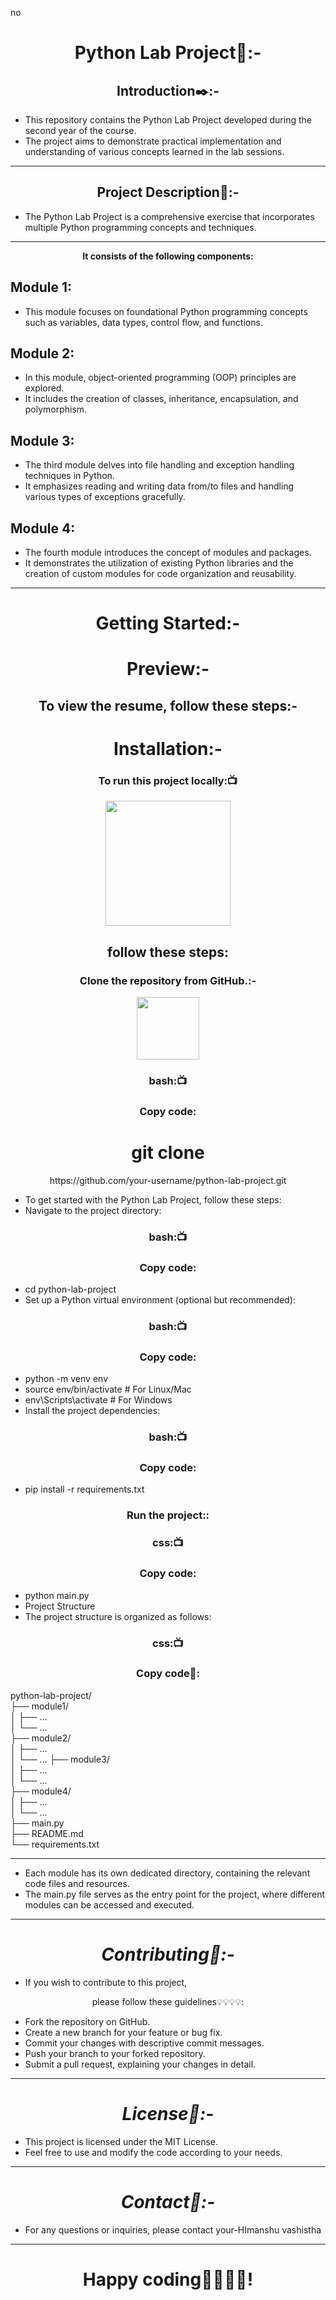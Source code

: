 no<h1 align="center">Python Lab Project📝:-</h1>
<h2 align="center">Introduction✒️:-</h2>

- This repository contains the Python Lab Project developed during the second year of the course.
-  The project aims to demonstrate practical implementation and understanding of various concepts learned in the lab sessions.
<hr>

<h2 align="center">Project Description📱:-</h2>

- The Python Lab Project is a comprehensive exercise that incorporates multiple Python programming concepts and techniques.
<hr>
<p align="center"><b> It consists of the following components:</b></p>

<h2>Module 1:</h2>

- This module focuses on foundational Python programming concepts such as variables, data types, control flow, and functions.

<h2>Module 2:</h2>

- In this module, object-oriented programming (OOP) principles are explored. 
- It includes the creation of classes, inheritance, encapsulation, and polymorphism.

<h2>Module 3: </h2>

- The third module delves into file handling and exception handling techniques in Python.
-  It emphasizes reading and writing data from/to files and handling various types of exceptions gracefully.

<h2>Module 4:</h2> 

- The fourth module introduces the concept of modules and packages. 
- It demonstrates the utilization of existing Python libraries and the creation of custom modules for code organization and reusability.
<hr>
<h1 align="center">Getting Started:-</h1>
<h1 align="center"> Preview:-</h1>

<h2 align="center">To view the resume, follow these steps:-</h2>
<h1 align="center"> Installation:-</h1>

<h3 align=" center" >To run this project locally:📺 </h3>

<div align="center" >

<img height="200" wedith="200" src="https://media1.giphy.com/media/dvsE3ncGE4g718CAqM/200.gif"></div>

 <h2 align="center"> follow these steps:</h2>

<h3 align="center"> Clone the repository from GitHub.:-</h3>

<div align="center" >

<img height="100" wedith="100" src="https://cdn.dribbble.com/users/1144208/screenshots/2655434/week6---git-scared.gif"></div>

<h3 align=" center" >bash:📺 </h3>
<h3 align=" center" >Copy code:</h3>
<h1 align="center">git clone </h1>
<p align="center">https://github.com/your-username/python-lab-project.git</p>

- To get started with the Python Lab Project, follow these steps:
- Navigate to the project directory:

<h3 align=" center" >bash:📺 </h3>
<h3 align=" center" >Copy code:</h3>

- cd python-lab-project
- Set up a Python virtual environment (optional but recommended):

<h3 align=" center" >bash:📺 </h3>
<h3 align=" center" >Copy code:</h3>

- python -m venv env
- source env/bin/activate  # For Linux/Mac
- env\Scripts\activate  # For Windows
- Install the project dependencies:
<h3 align=" center" >bash:📺 </h3>
<h3 align=" center" >Copy code:</h3>

- pip install -r requirements.txt
<h3 align=" center" >Run the project::</h3>


<h3 align=" center" >css:📺 </h3>
<h3 align=" center" >Copy code:</h3>

- python main.py
- Project Structure
- The project structure is organized as follows:


<h3 align=" center" >css:📺 </h3>
<h3 align=" center" >Copy code📝:</h3>
python-lab-project/<br>
  ├── module1/<br>
  │   ├── ...<br>
  │   └── ...<br>
  ├── module2/<br>
  │   ├── ...<br>
  │   └── ...
  ├── module3/<br>
  │   ├── ...<br>
  │   └── ...<br>
  ├── module4/<br>
  │   ├── ...<br>
  │   └── ...<br>
  ├── main.py<br>
  ├── README.md<br>
  └── requirements.txt<br>
  <hr>

- Each module has its own dedicated directory, containing the relevant code files and resources. 
- The main.py file serves as the entry point for the project, where different modules can be accessed and executed.
<hr>
<h1 align="center"><i>Contributing👭:-</i></h1>

- If you wish to contribute to this project, 
<p align="center">please follow these guidelines💡💡💡💡:</p>

- Fork the repository on GitHub.
- Create a new branch for your feature or bug fix.
- Commit your changes with descriptive commit messages.
- Push your branch to your forked repository.
- Submit a pull request, explaining your changes in detail.
<hr>
<h1 align="center"><i>License📙:-</i></h1>

- This project is licensed under the MIT License. 
- Feel free to use and modify the code according to your needs.
<hr>
<h1 align="center"><i>Contact📱:-</i></h1>

- For any questions or inquiries, please contact your-HImanshu vashistha
<hr>
<h1 align="center"><b>Happy coding💫💫💫💫!</b></h1>
